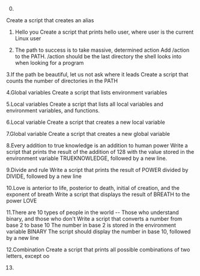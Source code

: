 0. <o>
Create a script that creates an alias

1. Hello you
Create a script that prints hello user, where user is the current Linux user

2. The path to success is to take massive, determined action
Add /action to the PATH. /action should be the last directory the shell looks into when looking for a program

3.If the path be beautiful, let us not ask where it leads
Create a script that counts the number of directories in the PATH

4.Global variables
Create a script that lists environment variables

5.Local variables
Create a script that lists all local variables and environment variables, and functions.

6.Local variable
Create a script that creates a new local variable

7.Global variable
Create a script that creates a new global variable

8.Every addition to true knowledge is an addition to human power
Write a script that prints the result of the addition of 128 with the value stored in the environment variable TRUEKNOWLEDGE, followed by a new line.

9.Divide and rule
Write a script that prints the result of POWER divided by DIVIDE, followed by a new line

10.Love is anterior to life, posterior to death, initial of creation, and the exponent of breath
Write a script that displays the result of BREATH to the power LOVE

11.There are 10 types of people in the world -- Those who understand binary, and those who don't
Write a script that converts a number from base 2 to base 10
      The number in base 2 is stored in the environment variable BINARY
      The script should display the number in base 10, followed by a new line

12.Combination
Create a script that prints all possible combinations of two letters, except oo

13.